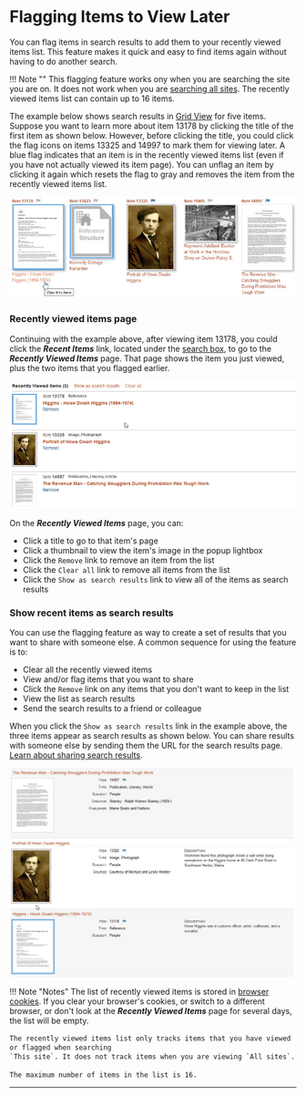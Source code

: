 # Flagging Items to View Later

You can flag items in search results to add them to your recently viewed items list. This feature
makes it quick and easy to find items again without having to do another search.

!!! Note ""
    This flagging feature works ony when you are searching the site you are on.  It does not work when
    you are [searching all sites](/user/how-to-search/#search-one-site-or-all-sites). The recently viewed
    items list can contain up to 16 items.

The example below shows search results in [Grid View](/user/viewing-search-results/#grid-view)
for five items. Suppose you want to learn more about item 13178 by clicking the title of the first item as shown below.
However, before clicking the title, you could click the flag icons on items 13325 and 14997 to mark
them for viewing later. A blue flag indicates that an item is in the recently viewed items list
(even if you have not actually viewed its item page). You can unflag an item by clicking it again
which resets the flag to gray and removes the item from the recently viewed items list.

![Thumbnails showing recently-viewed flags](recently-viewed-1.jpg)

### Recently viewed items page

Continuing with the example above, after viewing item 13178, you could click
the **_Recent Items_** link, located under the [search box](/user/how-to-search/#search-using-keywords), 
to go to the **_Recently Viewed Items_** page. That page shows the item you just viewed, plus the two 
items that you flagged earlier.

![Thumbnails showing recently-viewed flags](recently-viewed-2.jpg)

On the **_Recently Viewed Items_** page, you can:

-   Click a title to go to that item's page
-   Click a thumbnail to view the item's image in the popup lightbox 
-   Click the `Remove` link to remove an item from the list
-   Click the `Clear all` link to remove all items from the list
-   Click the `Show as search results` link to view all of the items as search results

### Show recent items as search results

You can use the flagging feature as way to create a set of results that you want to share with someone else.
A common sequence for using the feature is to:

-   Clear all the recently viewed items
-   View and/or flag items that you want to share
-   Click the `Remove` link on any items that you don't want to keep in the list
-   View the list as search results
-   Send the search results to a friend or colleague

When you click the `Show as search results` link in the example above,
the three items appear as search results as shown below.
You can share results with someone else by sending them the URL for the search results page. 
[Learn about sharing search results](/user/sharing-search-results).

![Thumbnails showing recently-viewed flags](recently-viewed-3.jpg)

!!! Note "Notes"
    The list of recently viewed items is stored in [browser cookies](https://en.wikipedia.org/wiki/HTTP_cookie).
    If you clear your browser's cookies, or switch to a different browser, or don't
    look at the **_Recently Viewed Items_** page for several days, the list will be empty.

    The recently viewed items list only tracks items that you have viewed or flagged when searching
    `This site`. It does not track items when you are viewing `All sites`.

    The maximum number of items in the list is 16.

---
